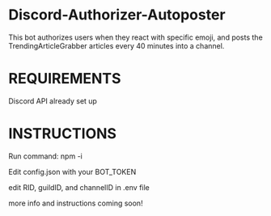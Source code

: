 # Discord-Authorizer-Autoposter
This bot authorizes users when they react with specific emoji, and posts the TrendingArticleGrabber articles every 40 minutes into a channel.

# REQUIREMENTS

Discord API already set up

# INSTRUCTIONS

Run command: npm -i

Edit config.json with your BOT_TOKEN

edit RID, guildID, and channelID in .env file



more info and instructions coming soon!
